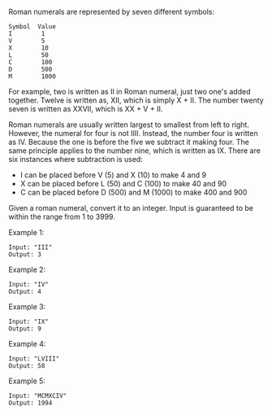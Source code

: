 Roman numerals are represented by seven different symbols:

```
Symbol  Value
I        1
V        5
X        10
L        50
C        100
D        500
M        1000
```

For example, two is written as II in Roman numeral, just two one's added
together. Twelve is written as, XII, which is simply X + II. The number twenty
seven is written as XXVII, which is XX + V + II.

Roman numerals are usually written largest to smallest from left to right.
However, the numeral for four is not IIII. Instead, the number four is written
as IV. Because the one is before the five we subtract it making four. The same
principle applies to the number nine, which is written as IX. There are six
instances where subtraction is used:

- I can be placed before V (5) and X (10) to make 4 and 9
- X can be placed before L (50) and C (100) to make 40 and 90
- C can be placed before D (500) and M (1000) to make 400 and 900

Given a roman numeral, convert it to an integer. Input is guaranteed to be
within the range from 1 to 3999.

Example 1:

```
Input: "III"
Output: 3
```

Example 2:

```
Input: "IV"
Output: 4
```

Example 3:

```
Input: "IX"
Output: 9
```

Example 4:

```
Input: "LVIII"
Output: 58
```

Example 5:

```
Input: "MCMXCIV"
Output: 1994
```
